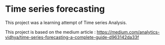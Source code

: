 # Time series forecasting

This project was a learning attempt of Time series Analysis. 

This project is based on the medium article : https://medium.com/analytics-vidhya/time-series-forecasting-a-complete-guide-d963142da33f
